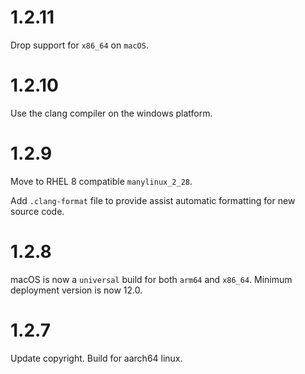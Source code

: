 # 1.2.11

Drop support for `x86_64` on `macOS`. 

# 1.2.10

Use the clang compiler on the windows platform.

# 1.2.9

Move to RHEL 8 compatible `manylinux_2_28`.

Add `.clang-format` file to provide assist automatic formatting for new source code.

# 1.2.8

macOS is now a `universal` build for both `arm64` and `x86_64`.  Minimum deployment version is now 12.0.

# 1.2.7

Update copyright.  Build for aarch64 linux.
